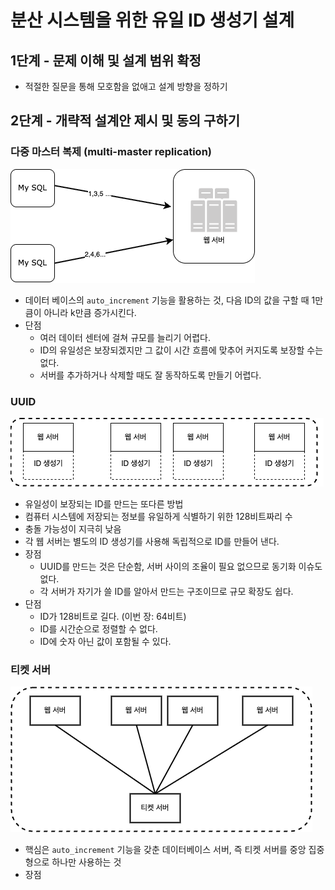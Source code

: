 # 분산 시스템을 위한 유일 ID 생성기 설계

## 1단계 - 문제 이해 및 설계 범위 확정
* 적절한 질문을 통해 모호함을 없애고 설계 방향을 정하기

## 2단계 - 개략적 설계안 제시 및 동의 구하기
### 다중 마스터 복제 (multi-master replication)
![simple](../image/7-2.png)
* 데이터 베이스의 `auto_increment` 기능을 활용하는 것, 다음 ID의 값을 구할 때 1만큼이 아니라 k만큼 증가시킨다.
* 단점
    * 여러 데이터 센터에 걸쳐 규모를 늘리기 어렵다.
    * ID의 유일성은 보장되겠지만 그 값이 시간 흐름에 맞추어 커지도록 보장할 수는 없다.
    * 서버를 추가하거나 삭제할 때도 잘 동작하도록 만들기 어렵다.
### UUID
![simple](../image/7-3.png)
* 유일성이 보장되는 ID를 만드는 또다른 방법
* 컴퓨터 시스템에 저장되는 정보를 유일하게 식별하기 위한 128비트짜리 수
* 충돌 가능성이 지극히 낮음
* 각 웹 서버는 별도의 ID 생성기를 사용해 독립적으로 ID를 만들어 낸다.
* 장점
    * UUID를 만드는 것은 단순함, 서버 사이의 조율이 필요 없으므로 동기화 이슈도 없다.
    * 각 서버가 자기가 쓸 ID를 알아서 만드는 구조이므로 규모 확장도 쉽다.
* 단점
    * ID가 128비트로 길다. (이번 장: 64비트)
    * ID를 시간순으로 정렬할 수 없다.
    * ID에 숫자 아닌 값이 포함될 수 있다.
### 티켓 서버
![simple](../image/7-4.png)
* 핵심은 `auto_increment` 기능을 갖춘 데이터베이스 서버, 즉 티켓 서버를 중앙 집중형으로 하나만 사용하는 것
* 장점
    